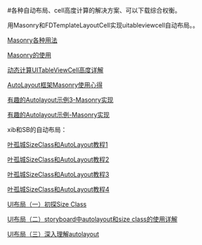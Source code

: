 #各种自动布局、cell高度计算的解决方案、可以下载综合权衡。

用Masonry和FDTemplateLayoutCell实现uitableviewcell自动布局。。

[Masonry各种用法](https://github.com/ming1016/study/wiki/Masonry)

[Masonry的使用](http://liuyanwei.jumppo.com/2015/06/14/ios-library-masonry.html)

[动态计算UITableViewCell高度详解](http://www.cocoachina.com/industry/20140604/8668.html)

[AutoLayout框架Masonry使用心得](http://www.starming.com/index.php?v=index&view=81)

[有趣的Autolayout示例3-Masonry实现](http://tutuge.me/2015/12/14/autolayout-example-with-masonry3/)

[有趣的Autolayout示例-Masonry实现](http://tutuge.me/2015/05/23/autolayout-example-with-masonry/)


xib和SB的自动布局：

[叶孤城SizeClass和AutoLayout教程1](http://www.jianshu.com/p/bd071f9a558d)

[叶孤城SizeClass和AutoLayout教程2](http://www.jianshu.com/p/a4cf3db81c0b)

[叶孤城SizeClass和AutoLayout教程3](http://www.jianshu.com/p/3d6b2341fd83)

[叶孤城SizeClass和AutoLayout教程4](http://www.jianshu.com/p/e72e957497b3)

[UI布局（一）初探Size Class ](http://blog.csdn.net/liangliang103377/article/details/40082231)

[UI布局（二）storyboard中autolayout和size class的使用详解](http://blog.csdn.net/liangliang103377/article/details/40082255)

[UI布局（三）深入理解autolayout](http://blog.csdn.net/liangliang103377/article/details/40082271)


